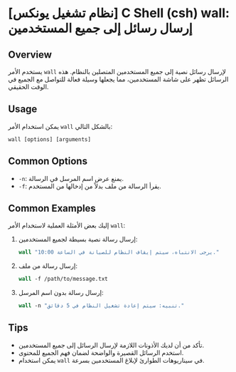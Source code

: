 # [نظام تشغيل يونكس] C Shell (csh) wall: إرسال رسائل إلى جميع المستخدمين

## Overview
يستخدم الأمر `wall` لإرسال رسائل نصية إلى جميع المستخدمين المتصلين بالنظام. هذه الرسائل تظهر على شاشة المستخدمين، مما يجعلها وسيلة فعالة للتواصل مع الجميع في الوقت الحقيقي.

## Usage
يمكن استخدام الأمر `wall` بالشكل التالي:

```
wall [options] [arguments]
```

## Common Options
- `-n`: يمنع عرض اسم المرسل في الرسالة.
- `-f`: يقرأ الرسالة من ملف بدلاً من إدخالها من المستخدم.

## Common Examples
إليك بعض الأمثلة العملية لاستخدام الأمر `wall`:

1. إرسال رسالة نصية بسيطة لجميع المستخدمين:
   ```csh
   wall "يرجى الانتباه، سيتم إيقاف النظام للصيانة في الساعة 10:00."
   ```

2. إرسال رسالة من ملف:
   ```csh
   wall -f /path/to/message.txt
   ```

3. إرسال رسالة بدون اسم المرسل:
   ```csh
   wall -n "تنبيه: سيتم إعادة تشغيل النظام في 5 دقائق."
   ```

## Tips
- تأكد من أن لديك الأذونات اللازمة لإرسال الرسائل إلى جميع المستخدمين.
- استخدم الرسائل القصيرة والواضحة لضمان فهم الجميع للمحتوى.
- يمكن استخدام `wall` في سيناريوهات الطوارئ لإبلاغ المستخدمين بسرعة.